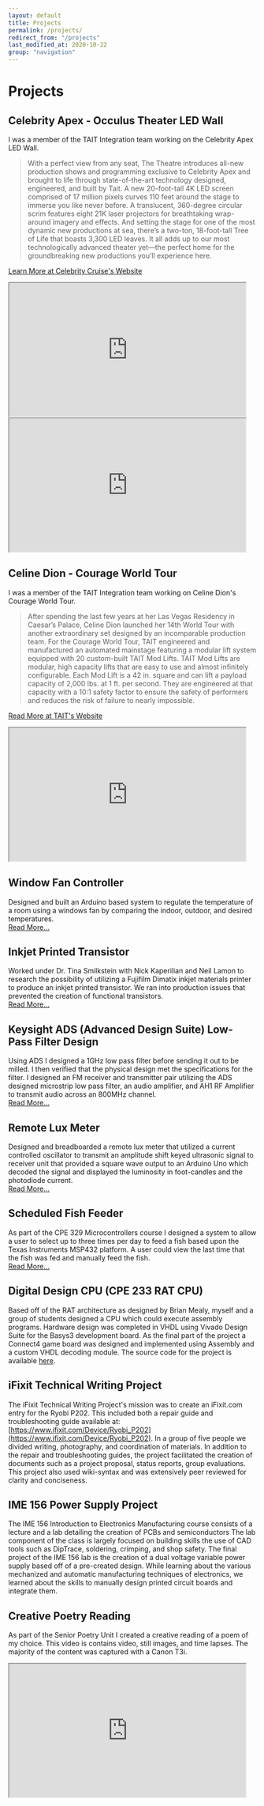 ```yaml
---
layout: default
title: Projects
permalink: /projects/
redirect_from: "/projects"
last_modified_at: 2020-10-22
group: "navigation"
---
```


# Projects

## Celebrity Apex - Occulus Theater LED Wall

I was a member of the TAIT Integration team working on the Celebrity Apex LED Wall.

> With a perfect view from any seat, The Theatre introduces all-new production shows and programming exclusive to Celebrity Apex and brought to life through state-of-the-art technology designed, engineered, and built by Tait. A new 20-foot-tall 4K LED screen comprised of 17 million pixels curves 110 feet around the stage to immerse you like never before. A translucent, 360-degree circular scrim features eight 21K laser projectors for breathtaking wrap-around imagery and effects. And setting the stage for one of the most dynamic new productions at sea, there’s a two-ton, 18-foot-tall Tree of Life that boasts 3,300 LED leaves. It all adds up to our most technologically advanced theater yet—the perfect home for the groundbreaking new productions you’ll experience here.

[Learn More at Celebrity Cruise's Website](https://www.celebritycruises.com/things-to-do-onboard/entertainment/apex)

<iframe src="https://www.youtube.com/embed/uPOXpqioZAY?rel=0" allowfullscreen="" width="480" height="270"></iframe>

<iframe src="https://www.youtube.com/embed/AaZbgxzEg7M?rel=0" allowfullscreen="" width="480" height="270"></iframe>


## Celine Dion - Courage World Tour

I was a member of the TAIT Integration team working on Celine Dion's Courage World Tour.

> After spending the last few years at her Las Vegas Residency in Caesar’s Palace, Celine Dion launched her 14th World Tour with another extraordinary set designed by an incomparable production team. For the Courage World Tour, TAIT engineered and manufactured an automated mainstage featuring a modular lift system equipped with 20 custom-built TAIT Mod Lifts.
> TAIT Mod Lifts are modular, high capacity lifts that are easy to use and almost infinitely configurable. Each Mod Lift is a 42 in. square and can lift a payload capacity of 2,000 lbs. at 1 ft. per second. They are engineered at that capacity with a 10:1 safety factor to ensure the safety of performers and reduces the risk of failure to nearly impossible.

[Read More at TAIT's Website](https://www.taittowers.com/portfolio/celine-dions-modular-lift-system/)

<iframe src="https://www.youtube.com/embed/SCesxVYtjFo?rel=0" allowfullscreen="" width="480" height="270"></iframe>

## Window Fan Controller

Designed and built an Arduino based system to regulate the temperature of a room using a windows fan by comparing the indoor, outdoor, and desired temperatures.  
[Read More...](https://github.com/joeeckstein/Thermostat)  

## Inkjet Printed Transistor

Worked under Dr. Tina Smilkstein with Nick Kaperilian and Neil Lamon to research the possibility of utilizing a Fujifilm Dimatix inkjet materials printer to produce an inkjet printed transistor. We ran into production issues that prevented the creation of functional transistors.  
[Read More...](/projects/senior_project)

## Keysight ADS (Advanced Design Suite) Low-Pass Filter Design

Using ADS I designed a 1GHz low pass filter before sending it out to be milled. I then verified that the physical design met the specifications for the filter. I designed an FM receiver and transmitter pair utilizing the ADS designed microstrip low pass filter, an audio amplifier, and AH1 RF Amplifier to transmit audio across an 800MHz channel.  
[Read More...](./assets/doc/projects/ADS_LPF.pdf)

## Remote Lux Meter

Designed and breadboarded a remote lux meter that utilized a current controlled oscillator to transmit an amplitude shift keyed ultrasonic signal to receiver unit that provided a square wave output to an Arduino Uno which decoded the signal and displayed the luminosity in foot-candles and the photodiode current.  
[Read More...](./assets/doc/projects/Remote_Lux_Meter.pdf)

## Scheduled Fish Feeder

As part of the CPE 329 Microcontrollers course I designed a system to allow a user to select up to three times per day to feed a fish based upon the Texas Instruments MSP432 platform. A user could view the last time that the fish was fed and manually feed the fish.  
[Read More...](./assets/doc/projects/Fish_Feeder.pdf)

## Digital Design CPU (CPE 233 RAT CPU)

Based off of the RAT architecture as designed by Brian Mealy, myself and a group of students designed a CPU which could execute assembly programs. Hardware design was completed in VHDL using Vivado Design Suite for the Basys3 development board. As the final part of the project a Connect4 game board was designed and implemented using Assembly and a custom VHDL decoding module. The source code for the project is available [here](https://github.com/joeeckstein/RAT-Connect4).

## iFixit Technical Writing Project

The iFixit Technical Writing Project's mission was to create an iFixit.com entry for the Ryobi P202\. This included both a repair guide and troubleshooting guide available at: [https://www.ifixit.com/Device/Ryobi_P202](https://www.ifixit.com/Device/Ryobi_P202). In a group of five people we divided writing, photography, and coordination of materials. In addition to the repair and troubleshooting guides, the project facilitated the creation of documents such as a project proposal, status reports, group evaluations. This project also used wiki-syntax and was extensively peer reviewed for clarity and conciseness.

## IME 156 Power Supply Project

The IME 156 Introduction to Electronics Manufacturing course consists of a lecture and a lab detailing the creation of PCBs and semiconductors The lab component of the class is largely focused on building skills the use of CAD tools such as DipTrace, soldering, crimping, and shop safety. The final project of the IME 156 lab is the creation of a dual voltage variable power supply based off of a pre-created design. While learning about the various mechanized and automatic manufacturing techniques of electronics, we learned about the skills to manually design printed circuit boards and integrate them.

## Creative Poetry Reading

As part of the Senior Poetry Unit I created a creative reading of a poem of my choice. This video is contains video, still images, and time lapses. The majority of the content was captured with a Canon T3i.

<iframe src="https://www.youtube.com/embed/B-JRbodfefw?rel=0" allowfullscreen="" width="480" height="270"></iframe>